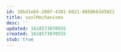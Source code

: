 ```yaml
---
id: 10bd1eb5-208f-4381-b921-8650663d5022
title: saslMechanisms
desc: ''
updated: 1618573870555
created: 1618573870555
stub: true
---
```


